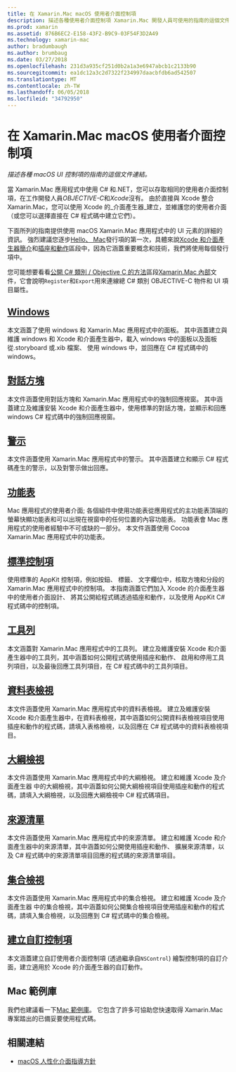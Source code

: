 ```yaml
---
title: 在 Xamarin.Mac macOS 使用者介面控制項
description: 描述各種使用者介面控制項 Xamarin.Mac 開發人員可使用的指南的這個文件連結。 連結的內容會查看 windows、 對話方塊、 警示、 功能表、 工具列、 資料表檢視、 大綱檢視等等。
ms.prod: xamarin
ms.assetid: 876B6EC2-E158-43F2-B9C9-03F54F3D2A49
ms.technology: xamarin-mac
author: bradumbaugh
ms.author: brumbaug
ms.date: 03/27/2018
ms.openlocfilehash: 231d3a935cf251d0b2a1a3e6947abcb1c2133b90
ms.sourcegitcommit: ea1dc12a3c2d7322f234997daacbfdb6ad542507
ms.translationtype: MT
ms.contentlocale: zh-TW
ms.lasthandoff: 06/05/2018
ms.locfileid: "34792950"
---
```

# <a name="macos-user-interface-controls-in-xamarinmac"></a>在 Xamarin.Mac macOS 使用者介面控制項

_描述各種 macOS UI 控制項的指南的這個文件連結。_

當 Xamarin.Mac 應用程式中使用 C# 和.NET，您可以存取相同的使用者介面控制項，在工作開發人員*OBJECTIVE-C*和*Xcode*沒有。 由於直接與 Xcode 整合 Xamarin.Mac，您可以使用 Xcode 的_介面產生器_建立，並維護您的使用者介面 （或您可以選擇直接在 C# 程式碼中建立它們）。

下面所列的指南提供使用 macOS Xamarin.Mac 應用程式中的 UI 元素的詳細的資訊。 強烈建議您逐步[Hello、 Mac](~/mac/get-started/hello-mac.md)發行項的第一次，具體來說[Xcode 和介面產生器簡介](~/mac/get-started/hello-mac.md#Introduction_to_Xcode_and_Interface_Builder)和[插座和動作](~/mac/get-started/hello-mac.md#Outlets_and_Actions)區段中，因為它涵蓋重要概念和技術，我們將使用每個發行項中。

您可能想要看看[公開 C# 類別 / Objective C 的方法](~/mac/internals/how-it-works.md#exposing-c-classes--methods-to-objective-c)區段[Xamarin.Mac 內部](~/mac/internals/how-it-works.md)文件，它會說明`Register`和`Export`用來連線總 C# 類別 OBJECTIVE-C 物件和 UI 項目屬性。

## <a name="windowsmacuser-interfacewindowmd"></a>[Windows](~/mac/user-interface/window.md)

本文涵蓋了使用 windows 和 Xamarin.Mac 應用程式中的面板。 其中涵蓋建立與維護 windows 和 Xcode 和介面產生器中，載入 windows 中的面板以及面板從.storyboard 或.xib 檔案、 使用 windows 中，並回應在 C# 程式碼中的 windows。

## <a name="dialogsmacuser-interfacedialogmd"></a>[對話方塊](~/mac/user-interface/dialog.md)

本文件涵蓋使用對話方塊和 Xamarin.Mac 應用程式中的強制回應視窗。 其中涵蓋建立及維護安裝 Xcode 和介面產生器中，使用標準的對話方塊，並顯示和回應 windows C# 程式碼中的強制回應視窗。

## <a name="alertsmacuser-interfacealertmd"></a>[警示](~/mac/user-interface/alert.md)

本文件涵蓋使用 Xamarin.Mac 應用程式中的警示。 其中涵蓋建立和顯示 C# 程式碼產生的警示，以及對警示做出回應。

## <a name="menusmacuser-interfacemenumd"></a>[功能表](~/mac/user-interface/menu.md)

Mac 應用程式的使用者介面; 各個組件中使用功能表從應用程式的主功能表頂端的螢幕快顯功能表和可以出現在視窗中的任何位置的內容功能表。 功能表會 Mac 應用程式的使用者經驗中不可或缺的一部分。 本文件涵蓋使用 Cocoa Xamarin.Mac 應用程式中的功能表。

## <a name="standard-controlsmacuser-interfacestandard-controlsmd"></a>[標準控制項](~/mac/user-interface/standard-controls.md)

使用標準的 AppKit 控制項，例如按鈕、 標籤、 文字欄位中，核取方塊和分段的 Xamarin.Mac 應用程式中的控制項。 本指南涵蓋它們加入 Xcode 的介面產生器中的使用者介面設計、 將其公開給程式碼透過插座和動作，以及使用 AppKit C# 程式碼中的控制項。

## <a name="toolbarsmacuser-interfacetoolbarmd"></a>[工具列](~/mac/user-interface/toolbar.md)

本文涵蓋對 Xamarin.Mac 應用程式中的工具列。 建立及維護安裝 Xcode 和介面產生器中的工具列，其中涵蓋如何公開程式碼使用插座和動作、 啟用和停用工具列項目，以及最後回應工具列項目，在 C# 程式碼中的工具列項目。

## <a name="table-viewsmacuser-interfacetable-viewmd"></a>[資料表檢視](~/mac/user-interface/table-view.md)

本文件涵蓋使用 Xamarin.Mac 應用程式中的資料表檢視。 建立及維護安裝 Xcode 和介面產生器中，在資料表檢視，其中涵蓋如何公開資料表檢視項目使用插座和動作的程式碼，請填入表格檢視，以及回應在 C# 程式碼中的資料表檢視項目。

## <a name="outline-viewsmacuser-interfaceoutline-viewmd"></a>[大綱檢視](~/mac/user-interface/outline-view.md)

本文件涵蓋使用 Xamarin.Mac 應用程式中的大綱檢視。 建立和維護 Xcode 及介面產生器 中的大綱檢視，其中涵蓋如何公開大綱檢視項目使用插座和動作的程式碼，請填入大綱檢視，以及回應大綱檢視中 C# 程式碼項目。

## <a name="source-listsmacuser-interfacesource-listmd"></a>[來源清單](~/mac/user-interface/source-list.md)

本文件涵蓋使用 Xamarin.Mac 應用程式中的來源清單。 建立和維護 Xcode 和介面產生器中的來源清單，其中涵蓋如何公開使用插座和動作、 擴展來源清單，以及 C# 程式碼中的來源清單項目回應的程式碼的來源清單項目。

## <a name="collection-viewsmacuser-interfacecollection-viewmd"></a>[集合檢視](~/mac/user-interface/collection-view.md)

本文件涵蓋使用 Xamarin.Mac 應用程式中的集合檢視。 建立和維護 Xcode 及介面產生器 中的集合檢視，其中涵蓋如何公開集合檢視項目使用插座和動作的程式碼，請填入集合檢視，以及回應到 C# 程式碼中的集合檢視。

## <a name="creating-custom-controlsmacuser-interfacecustom-controlsmd"></a>[建立自訂控制項](~/mac/user-interface/custom-controls.md)

本文涵蓋建立自訂使用者介面控制項 (透過繼承自`NSControl`) 繪製控制項的自訂介面，建立適用於 Xcode 的介面產生器的自訂動作。

## <a name="mac-samples-gallery"></a>Mac 範例庫

我們也建議看一下[Mac 範例庫](https://developer.xamarin.com/samples/mac/all/)。 它包含了許多可協助您快速取得 Xamarin.Mac 專案踏出的已備妥要使用程式碼。

## <a name="related-links"></a>相關連結

- [macOS 人性化介面指導方針](https://developer.apple.com/macos/human-interface-guidelines/overview/themes/)
